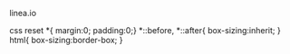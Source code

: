 linea.io

css reset
*{ margin:0; padding:0;}
*::before, *::after{ box-sizing:inherit; }
html{ box-sizing:border-box; }